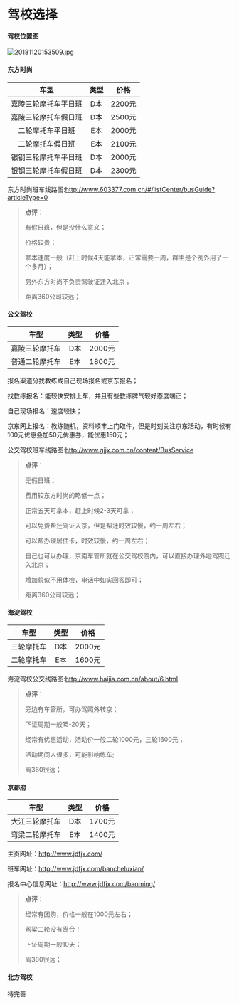 # 驾校选择

#### 驾校位置图

![20181120153509.jpg](https://i.loli.net/2018/11/20/5bf3c020da41b.jpg)

#### 东方时尚

|         车型         | 类型 |  价格  |
| :------------------: | :--: | :----: |
| 嘉陵三轮摩托车平日班 | D本  | 2200元 |
| 嘉陵三轮摩托车假日班 | D本  | 2500元 |
|   二轮摩托车平日班   | E本  | 2000元 |
|   二轮摩托车假日班   | E本  | 2100元 |
| 银钢三轮摩托车平日班 | D本  | 2000元 |
| 银钢三轮摩托车假日班 | D本  | 2300元 |

东方时尚班车线路图:http://www.603377.com.cn/#/listCenter/busGuide?articleType=0

> **点评**：
>
> 有假日班，但是没什么意义；
>
> 价格较贵；
>
> 拿本速度一般（赶上时候4天能拿本，正常需要一周，群主是个例外用了一个多月）；
>
> 另外东方时尚不负责驾驶证迁入北京；
>
> 距离360公司较远；

#### 公交驾校
|         车型         | 类型 |  价格  |
| :------------------: | :--: | :----: |
| 嘉陵三轮摩托车 | D本 | 2000元 |
| 普通二轮摩托车 | E本 | 1800元 |

报名渠道分找教练或自己现场报名或京东报名；

找教练报名：能较快安排上车，并且有些教练脾气较好态度端正；

自己现场报名：速度较快；

京东网上报名：教练随机，资料顺丰上门取件，但是时刻关注京东活动，有时候有100元优惠叠加50元优惠券，能优惠150元；

公交驾校班车线路图:http://www.gjjx.com.cn/content/BusService

> **点评**：
>
> 无假日班；
>
> 费用较东方时尚的略低一点；
>
> 正常五天可拿本，赶上时候2-3天可拿；
>
> 可以免费帮迁驾证入京，但是帮迁时效较慢，约一周左右；
>
> 可以帮办理居住卡，时效较慢，约一周左右；
>
> 自己也可以办理，京南车管所就在公交驾校院内，可以直接办理外地驾照迁入北京；
>
> 增加貌似不用体检，电话中如实回答即可；
>
> 距离360公司较远；

#### 海淀驾校
|         车型         | 类型 |  价格  |
| :------------------: | :--: | :----: |
| 三轮摩托车 | D本 | 2000元 |
| 二轮摩托车 | E本 | 1600元 |

海淀驾校公交线路图:http://www.haijia.com.cn/about/6.html

>  **点评**：
>
> 旁边有车管所，可办驾照外转京；
>
> 下证周期一般15-20天；
>
> 经常有优惠活动，活动价一般二轮1000元，三轮1600元；
>
> 活动期间人很多，可能影响练车;
>
> 离360很远；


#### 京都府
|         车型         | 类型 |  价格  |
| :------------------: | :--: | :----: |
| 大江三轮摩托车 | D本 | 1700元 |
| 弯梁二轮摩托车 | E本 | 1400元 |

主页网址：http://www.jdfjx.com/

班车网址：http://www.jdfjx.com/bancheluxian/

报名中心信息网址：http://www.jdfjx.com/baoming/



>  **点评**：
>
>  经常有团购，价格一般在1000元左右；
>
>  弯梁二轮没有离合！
>
>  下证周期一般10天；
>
>  离360很远；

#### 北方驾校
待完善
